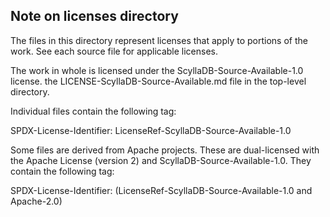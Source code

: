 ## Note on licenses directory

The files in this directory represent licenses that apply to portions of
the work. See each source file for applicable licenses.

The work in whole is licensed under the ScyllaDB-Source-Available-1.0 license.
the LICENSE-ScyllaDB-Source-Available.md file in the top-level directory.

Individual files contain the following tag:

  SPDX-License-Identifier: LicenseRef-ScyllaDB-Source-Available-1.0

Some files are derived from Apache projects. These are dual-licensed
with the Apache License (version 2) and ScyllaDB-Source-Available-1.0.
They contain the following tag:

  SPDX-License-Identifier: (LicenseRef-ScyllaDB-Source-Available-1.0 and Apache-2.0)

